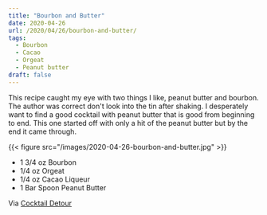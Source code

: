 ```yaml
---
title: "Bourbon and Butter"
date: 2020-04-26
url: /2020/04/26/bourbon-and-butter/
tags:
  - Bourbon
  - Cacao
  - Orgeat
  - Peanut butter
draft: false
---
```


This recipe caught my eye with two things I like, peanut butter and bourbon. The author was correct don't look into the tin after shaking. I desperately want to find a good cocktail with peanut butter that is good from beginning to end. This one started off with only a hit of the peanut butter but by the end it came through. 


{{< figure src="/images/2020-04-26-bourbon-and-butter.jpg" >}}

* 1 3/4 oz Bourbon
* 1/4 oz Orgeat
* 1/4 oz Cacao Liqueur
* 1 Bar Spoon Peanut Butter

Via [Cocktail Detour](https://www.cocktaildetour.com/bourbon-and-butter-2/)
